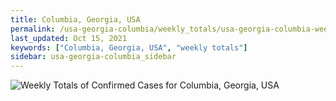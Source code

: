 ```yaml
---
title: Columbia, Georgia, USA
permalink: /usa-georgia-columbia/weekly_totals/usa-georgia-columbia-weekly_totals.html
last_updated: Oct 15, 2021
keywords: ["Columbia, Georgia, USA", "weekly totals"]
sidebar: usa-georgia-columbia_sidebar
---
```


![Weekly Totals of Confirmed Cases for Columbia, Georgia, USA](/covid_tracker/images/graphs/usa-georgia-columbia-weekly_totals_graph.png)
